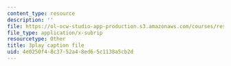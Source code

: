 ```yaml
---
content_type: resource
description: ''
file: https://ol-ocw-studio-app-production.s3.amazonaws.com/courses/res-6-012-introduction-to-probability-spring-2018/4e0250f48c3752a48ed65c1138a5cb2d_0cD-tcITuck.vtt
file_type: application/x-subrip
resourcetype: Other
title: 3play caption file
uid: 4e0250f4-8c37-52a4-8ed6-5c1138a5cb2d
---
```


